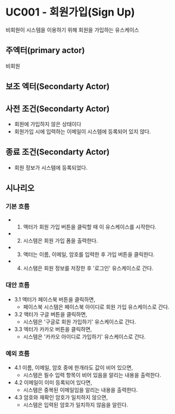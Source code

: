 # UC001 - 회원가입(Sign Up)
비회원이 시스템을 이용하기 위해 회원을 가입하는 유스케이스

## 주엑터(primary actor)
비회원

## 보조 엑터(Secondarty Actor)

## 사전 조건(Secondarty Actor)
- 회원에 가입하지 않은 상태이다
- 회원가입 시에 입력하는 이메일이 시스템에 등록되어 있지 않다. 

## 종료 조건(Secondarty Actor)
- 회원 정보가 시스템에 등록되었다.


## 시나리오 

### 기본 흐름
- 1. 액터가 회원 가입 버튼을 클릭할 때 이 유스케이스를 시작한다. 
- 2. 시스템은 회원 가입 폼을 출력한다. 
- 3. 액터는 이름, 이메일, 암호를 입력한 후 가입 버튼을 클릭한다. 
- 4. 시스탬은 회원 정보를 저장한 후 '로그인' 유스케이스로 간다.


### 대안 흐름
- 3.1 액터가 페이스북 버튼을 클릭하면, 
    - 페이스북 시스템은 페이스북 아이디로 회원 가입 유스케이스로 간다.
- 3.2 액터가 구글 버튼을 클릭하면, 
    - 시스템은 '구글로 회원 가입하기' 유스케이스로 간다.
- 3.3 엑터가 카카오 버튼을 클릭하면,
    - 시스템은 '카카오 아이디로 가입하기' 유스케이스로 간다.



### 예외 흐름
- 4.1 이름, 이메일, 암호 중에 한개라도 값이 비어 있으면, 
   - 시스탬은 필수 입력 항목이 비어 있음을 알리는 내용을 출력한다.
- 4.2 이메일이 이미 등록되어 있다면, 
   - 시스탬은 중복된 이메일임을 알리는 내용을 출력한다. 
- 4.3 암호와 재확인 암호가 일치하지 않으면,
    - 시스템은 입력된 암호가 일치하지 않음을 알린다. 

